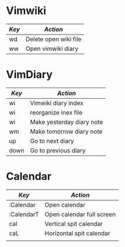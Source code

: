 # Vimwiki
| *Key*              | *Action*              |
|--------------------|-----------------------|
| <leader>wd         | Delete open wiki file |
| <leader>w<leader>w | Open vimwiki diary    |

# VimDiary
| *Key*              | *Action*                  |
|--------------------|---------------------------|
| <leader>wi         | Vimwiki diary index       |
| <leader>w<leader>i | reorganize inex file      |
| <leader>w<leader>i | Make yesterday diary note |
| <leader>w<leader>m | Make tomorrow diary note  |
| <ctrl>up           | Go to next diary          |
| <ctrl>down         | Go to previous diary      |

# Calendar
| *Key*       | *Action*                  |
|-------------|---------------------------|
| :Calendar   | Open calendar             |
| :CalendarT  | Open calendar full screen |
| <leader>cal | Vertical spit calendar    |
| <leader>caL | Horizontal spit calendar  |
|             |                           |

